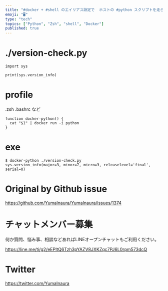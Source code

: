 ```yaml
---
title: "#docker + #shell のエイリアス設定で  ホストの #python スクリプトを走らせるお手軽な profile 設定  ( "
emoji: "🖥"
type: "tech"
topics: ["Python", "Zsh", "shell", "Docker"]
published: true
---
```


# ./version-check.py

```
import sys

print(sys.version_info)

```

# profile

.zsh .bashrc など

```
function docker-python() {
  cat "$1" | docker run -i python
}

```

# exe

```
$ docker-python ./version-check.py
sys.version_info(major=3, minor=7, micro=3, releaselevel='final', serial=0)
```

# Original by Github issue

https://github.com/YumaInaura/YumaInaura/issues/1374








<!-- Update From Qiita API -->

# チャットメンバー募集


何か質問、悩み事、相談などあればLINEオープンチャットもご利用ください。

https://line.me/ti/g2/eEPltQ6Tzh3pYAZV8JXKZqc7PJ6L0rpm573dcQ





# Twitter


https://twitter.com/YumaInaura


<!-- Update From Qiita API -->


